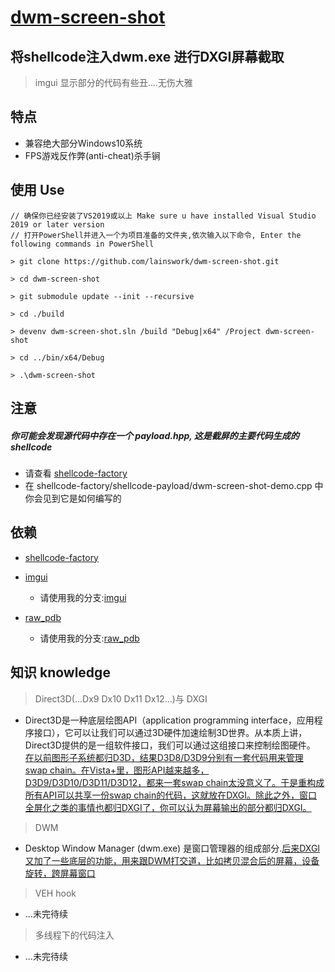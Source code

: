 # [dwm-screen-shot](https://github.com/lainswork/dwm-screen-shot)
## 将shellcode注入dwm.exe 进行DXGI屏幕截取
> imgui 显示部分的代码有些丑....无伤大雅
## 特点

- 兼容绝大部分Windows10系统
- FPS游戏反作弊(anti-cheat)杀手锏

## 使用 Use

```shell
// 确保你已经安装了VS2019或以上 Make sure u have installed Visual Studio 2019 or later version
// 打开PowerShell并进入一个为项目准备的文件夹,依次输入以下命令, Enter the following commands in PowerShell

> git clone https://github.com/lainswork/dwm-screen-shot.git

> cd dwm-screen-shot

> git submodule update --init --recursive

> cd ./build

> devenv dwm-screen-shot.sln /build "Debug|x64" /Project dwm-screen-shot

> cd ../bin/x64/Debug

> .\dwm-screen-shot

```

## 注意
##### 你可能会发现源代码中存在一个 payload.hpp, 这是截屏的主要代码生成的 shellcode 
- 请查看  [shellcode-factory](https://github.com/lainswork/shellcode-factory)
- 在 shellcode-factory/shellcode-payload/dwm-screen-shot-demo.cpp 中你会见到它是如何编写的
## 依赖
- [shellcode-factory](https://github.com/lainswork/shellcode-factory)

- [imgui](https://github.com/ocornut/imgui) 
  - 请使用我的分支:[imgui](https://github.com/lainswork/imgui) 
- [raw_pdb](https://github.com/MolecularMatters/raw_pdb)
  - 请使用我的分支:[raw_pdb](https://github.com/lainswork/raw_pdb) 


## 知识 knowledge
> Direct3D(...Dx9 Dx10 Dx11 Dx12...)与 DXGI
- Direct3D是一种底层绘图API（application programming interface，应用程序接口），它可以让我们可以通过3D硬件加速绘制3D世界。从本质上讲，Direct3D提供的是一组软件接口，我们可以通过这组接口来控制绘图硬件。
[在以前图形子系统都归D3D，结果D3D8/D3D9分别有一套代码用来管理swap chain。在Vista+里，图形API越来越多，D3D9/D3D10/D3D11/D3D12，都来一套swap chain太没意义了。于是重构成所有API可以共享一份swap chain的代码，这就放在DXGI。除此之外，窗口全屏化之类的事情也都归DXGI了，你可以认为屏幕输出的部分都归DXGI。](https://www.zhihu.com/question/36501678/answer/67786884)

> DWM
- Desktop Window Manager (dwm.exe) 是窗口管理器的组成部分.[后来DXGI又加了一些底层的功能，用来跟DWM打交道，比如拷贝混合后的屏幕，设备旋转，跨屏幕窗口](https://www.zhihu.com/question/36501678/answer/67786884)

> VEH hook
- ...未完待续

> 多线程下的代码注入
- ...未完待续
